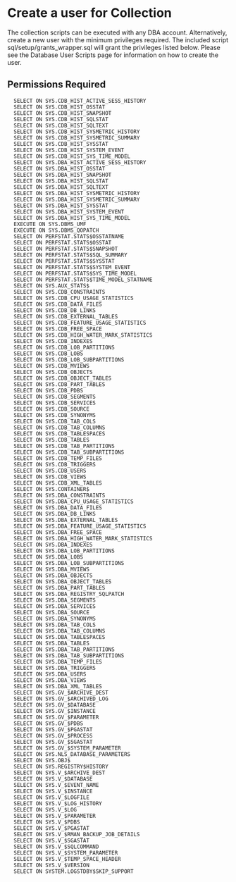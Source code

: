 # Create a user for Collection

The collection scripts can be executed with any DBA account. Alternatively, create a new user with the minimum privileges required.
The included script sql/setup/grants_wrapper.sql will grant the privileges listed below.
Please see the Database User Scripts page for information on how to create the user.

## Permissions Required

      SELECT ON SYS.CDB_HIST_ACTIVE_SESS_HISTORY
      SELECT ON SYS.CDB_HIST_OSSTAT
      SELECT ON SYS.CDB_HIST_SNAPSHOT
      SELECT ON SYS.CDB_HIST_SQLSTAT
      SELECT ON SYS.CDB_HIST_SQLTEXT
      SELECT ON SYS.CDB_HIST_SYSMETRIC_HISTORY
      SELECT ON SYS.CDB_HIST_SYSMETRIC_SUMMARY
      SELECT ON SYS.CDB_HIST_SYSSTAT
      SELECT ON SYS.CDB_HIST_SYSTEM_EVENT
      SELECT ON SYS.CDB_HIST_SYS_TIME_MODEL
      SELECT ON SYS.DBA_HIST_ACTIVE_SESS_HISTORY
      SELECT ON SYS.DBA_HIST_OSSTAT
      SELECT ON SYS.DBA_HIST_SNAPSHOT
      SELECT ON SYS.DBA_HIST_SQLSTAT
      SELECT ON SYS.DBA_HIST_SQLTEXT
      SELECT ON SYS.DBA_HIST_SYSMETRIC_HISTORY
      SELECT ON SYS.DBA_HIST_SYSMETRIC_SUMMARY
      SELECT ON SYS.DBA_HIST_SYSSTAT
      SELECT ON SYS.DBA_HIST_SYSTEM_EVENT
      SELECT ON SYS.DBA_HIST_SYS_TIME_MODEL
      EXECUTE ON SYS.DBMS_UMF
      EXECUTE ON SYS.DBMS_QOPATCH
      SELECT ON PERFSTAT.STATS$OSSTATNAME
      SELECT ON PERFSTAT.STATS$OSSTAT
      SELECT ON PERFSTAT.STATS$SNAPSHOT
      SELECT ON PERFSTAT.STATS$SQL_SUMMARY
      SELECT ON PERFSTAT.STATS$SYSSTAT
      SELECT ON PERFSTAT.STATS$SYSTEM_EVENT
      SELECT ON PERFSTAT.STATS$SYS_TIME_MODEL
      SELECT ON PERFSTAT.STATS$TIME_MODEL_STATNAME
      SELECT ON SYS.AUX_STATS$
      SELECT ON SYS.CDB_CONSTRAINTS
      SELECT ON SYS.CDB_CPU_USAGE_STATISTICS
      SELECT ON SYS.CDB_DATA_FILES
      SELECT ON SYS.CDB_DB_LINKS
      SELECT ON SYS.CDB_EXTERNAL_TABLES
      SELECT ON SYS.CDB_FEATURE_USAGE_STATISTICS
      SELECT ON SYS.CDB_FREE_SPACE
      SELECT ON SYS.CDB_HIGH_WATER_MARK_STATISTICS
      SELECT ON SYS.CDB_INDEXES
      SELECT ON SYS.CDB_LOB_PARTITIONS
      SELECT ON SYS.CDB_LOBS
      SELECT ON SYS.CDB_LOB_SUBPARTITIONS
      SELECT ON SYS.CDB_MVIEWS
      SELECT ON SYS.CDB_OBJECTS
      SELECT ON SYS.CDB_OBJECT_TABLES
      SELECT ON SYS.CDB_PART_TABLES
      SELECT ON SYS.CDB_PDBS
      SELECT ON SYS.CDB_SEGMENTS
      SELECT ON SYS.CDB_SERVICES
      SELECT ON SYS.CDB_SOURCE
      SELECT ON SYS.CDB_SYNONYMS
      SELECT ON SYS.CDB_TAB_COLS
      SELECT ON SYS.CDB_TAB_COLUMNS
      SELECT ON SYS.CDB_TABLESPACES
      SELECT ON SYS.CDB_TABLES
      SELECT ON SYS.CDB_TAB_PARTITIONS
      SELECT ON SYS.CDB_TAB_SUBPARTITIONS
      SELECT ON SYS.CDB_TEMP_FILES
      SELECT ON SYS.CDB_TRIGGERS
      SELECT ON SYS.CDB_USERS
      SELECT ON SYS.CDB_VIEWS
      SELECT ON SYS.CDB_XML_TABLES
      SELECT ON SYS.CONTAINER$
      SELECT ON SYS.DBA_CONSTRAINTS
      SELECT ON SYS.DBA_CPU_USAGE_STATISTICS
      SELECT ON SYS.DBA_DATA_FILES
      SELECT ON SYS.DBA_DB_LINKS
      SELECT ON SYS.DBA_EXTERNAL_TABLES
      SELECT ON SYS.DBA_FEATURE_USAGE_STATISTICS
      SELECT ON SYS.DBA_FREE_SPACE
      SELECT ON SYS.DBA_HIGH_WATER_MARK_STATISTICS
      SELECT ON SYS.DBA_INDEXES
      SELECT ON SYS.DBA_LOB_PARTITIONS
      SELECT ON SYS.DBA_LOBS
      SELECT ON SYS.DBA_LOB_SUBPARTITIONS
      SELECT ON SYS.DBA_MVIEWS
      SELECT ON SYS.DBA_OBJECTS
      SELECT ON SYS.DBA_OBJECT_TABLES
      SELECT ON SYS.DBA_PART_TABLES
      SELECT ON SYS.DBA_REGISTRY_SQLPATCH
      SELECT ON SYS.DBA_SEGMENTS
      SELECT ON SYS.DBA_SERVICES
      SELECT ON SYS.DBA_SOURCE
      SELECT ON SYS.DBA_SYNONYMS
      SELECT ON SYS.DBA_TAB_COLS
      SELECT ON SYS.DBA_TAB_COLUMNS
      SELECT ON SYS.DBA_TABLESPACES
      SELECT ON SYS.DBA_TABLES
      SELECT ON SYS.DBA_TAB_PARTITIONS
      SELECT ON SYS.DBA_TAB_SUBPARTITIONS
      SELECT ON SYS.DBA_TEMP_FILES
      SELECT ON SYS.DBA_TRIGGERS
      SELECT ON SYS.DBA_USERS
      SELECT ON SYS.DBA_VIEWS
      SELECT ON SYS.DBA_XML_TABLES
      SELECT ON SYS.GV_$ARCHIVE_DEST
      SELECT ON SYS.GV_$ARCHIVED_LOG
      SELECT ON SYS.GV_$DATABASE
      SELECT ON SYS.GV_$INSTANCE
      SELECT ON SYS.GV_$PARAMETER
      SELECT ON SYS.GV_$PDBS
      SELECT ON SYS.GV_$PGASTAT
      SELECT ON SYS.GV_$PROCESS
      SELECT ON SYS.GV_$SGASTAT
      SELECT ON SYS.GV_$SYSTEM_PARAMETER
      SELECT ON SYS.NLS_DATABASE_PARAMETERS
      SELECT ON SYS.OBJ$
      SELECT ON SYS.REGISTRY$HISTORY
      SELECT ON SYS.V_$ARCHIVE_DEST
      SELECT ON SYS.V_$DATABASE
      SELECT ON SYS.V_$EVENT_NAME
      SELECT ON SYS.V_$INSTANCE
      SELECT ON SYS.V_$LOGFILE
      SELECT ON SYS.V_$LOG_HISTORY
      SELECT ON SYS.V_$LOG
      SELECT ON SYS.V_$PARAMETER
      SELECT ON SYS.V_$PDBS
      SELECT ON SYS.V_$PGASTAT
      SELECT ON SYS.V_$RMAN_BACKUP_JOB_DETAILS
      SELECT ON SYS.V_$SGASTAT
      SELECT ON SYS.V_$SQLCOMMAND
      SELECT ON SYS.V_$SYSTEM_PARAMETER
      SELECT ON SYS.V_$TEMP_SPACE_HEADER
      SELECT ON SYS.V_$VERSION
      SELECT ON SYSTEM.LOGSTDBY$SKIP_SUPPORT
